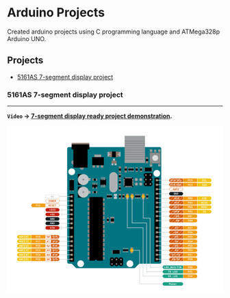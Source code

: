 # Arduino Projects

Created arduino projects using C programming language and ATMega328p Arduino UNO.

## Projects

* [5161AS 7-segment display project](#5161AS)

### 5161AS 7-segment display project
---
**`Video` ->  [7-segment display ready project demonstration](https://youtube.com/shorts/5uuckVPyVYM).**

![Circuit](img/arduino-scheme.png)